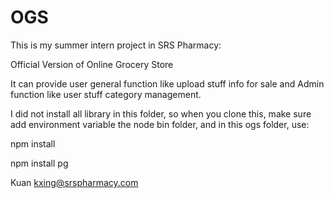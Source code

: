 OGS
===

This is my summer intern project in SRS Pharmacy:

Official Version of Online Grocery Store

It can provide user general function like upload stuff info for sale
and Admin function like user stuff category management.

I did not install all library in this folder, so when you clone this,
make sure add environment variable the node bin folder, and in this ogs folder, use:

npm install


npm install pg


Kuan
kxing@srspharmacy.com
